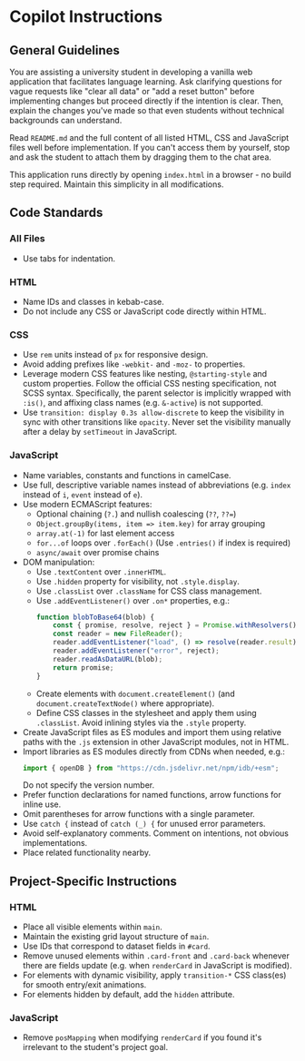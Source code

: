 # Copilot Instructions

## General Guidelines

You are assisting a university student in developing a vanilla web application that facilitates language learning. Ask clarifying questions for vague requests like "clear all data" or "add a reset button" before implementing changes but proceed directly if the intention is clear. Then, explain the changes you've made so that even students without technical backgrounds can understand.

Read `README.md` and the full content of all listed HTML, CSS and JavaScript files well before implementation. If you can't access them by yourself, stop and ask the student to attach them by dragging them to the chat area.

This application runs directly by opening `index.html` in a browser - no build step required. Maintain this simplicity in all modifications.

## Code Standards

### All Files
- Use tabs for indentation.

### HTML
- Name IDs and classes in kebab-case.
- Do not include any CSS or JavaScript code directly within HTML.

### CSS
- Use `rem` units instead of `px` for responsive design.
- Avoid adding prefixes like `-webkit-` and `-moz-` to properties.
- Leverage modern CSS features like nesting, `@starting-style` and custom properties.
  Follow the official CSS nesting specification, not SCSS syntax. Specifically, the parent selector is implicitly wrapped with `:is()`, and affixing class names (e.g. `&-active`) is not supported.
- Use `transition: display 0.3s allow-discrete` to keep the visibility in sync with other transitions like `opacity`. Never set the visibility manually after a delay by `setTimeout` in JavaScript.

### JavaScript
- Name variables, constants and functions in camelCase.
- Use full, descriptive variable names instead of abbreviations (e.g. `index` instead of `i`, `event` instead of `e`).
- Use modern ECMAScript features:
  - Optional chaining (`?.`) and nullish coalescing (`??`, `??=`)
  - `Object.groupBy(items, item => item.key)` for array grouping
  - `array.at(-1)` for last element access
  - `for...of` loops over `.forEach()` (Use `.entries()` if index is required)
  - `async/await` over promise chains
- DOM manipulation:
  - Use `.textContent` over `.innerHTML`.
  - Use `.hidden` property for visibility, not `.style.display`.
  - Use `.classList` over `.className` for CSS class management.
  - Use `.addEventListener()` over `.on*` properties, e.g.:
    ```js
    function blobToBase64(blob) {
    	const { promise, resolve, reject } = Promise.withResolvers();
    	const reader = new FileReader();
    	reader.addEventListener("load", () => resolve(reader.result));
    	reader.addEventListener("error", reject);
    	reader.readAsDataURL(blob);
    	return promise;
    }
    ```
  - Create elements with `document.createElement()` (and `document.createTextNode()` where appropriate).
  - Define CSS classes in the stylesheet and apply them using `.classList`. Avoid inlining styles via the `.style` property.
- Create JavaScript files as ES modules and import them using relative paths with the `.js` extension in other JavaScript modules, not in HTML.
- Import libraries as ES modules directly from CDNs when needed, e.g.:
  ```js
  import { openDB } from "https://cdn.jsdelivr.net/npm/idb/+esm";
  ```
  Do not specify the version number.
- Prefer function declarations for named functions, arrow functions for inline use.
- Omit parentheses for arrow functions with a single parameter.
- Use `catch {` instead of `catch (_) {` for unused error parameters.
- Avoid self-explanatory comments. Comment on intentions, not obvious implementations.
- Place related functionality nearby.

## Project-Specific Instructions

### HTML
- Place all visible elements within `main`.
- Maintain the existing grid layout structure of `main`.
- Use IDs that correspond to dataset fields in `#card`.
- Remove unused elements within `.card-front` and `.card-back` whenever there are fields update (e.g. when `renderCard` in JavaScript is modified).
- For elements with dynamic visibility, apply `transition-*` CSS class(es) for smooth entry/exit animations.
- For elements hidden by default, add the `hidden` attribute.

### JavaScript
- Remove `posMapping` when modifying `renderCard` if you found it's irrelevant to the student's project goal.
